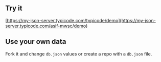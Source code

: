 ## Try it

[https://my-json-server.typicode.com/typicode/demo](https://my-json-server.typicode.com/asif-mwsc/demo)

## Use your own data

Fork it and change `db.json` values or create a repo with a `db.json` file.
